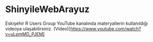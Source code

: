 # ShinyileWebArayuz

Eskişehir R Users Group YouTube kanalında materyallerin kullanıldığı videoya ulaşabilirsiniz. (Video)[https://www.youtube.com/watch?v=uLpmMD_PJEM]
